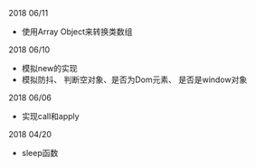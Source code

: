 2018 06/11

- 使用Array Object来转换类数组

2018 06/10

- 模拟new的实现
- 模拟防抖、 判断空对象、是否为Dom元素、 是否是window对象

2018 06/06

- 实现call和apply

2018 04/20

- sleep函数